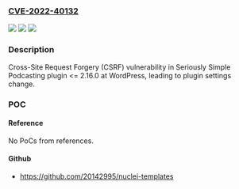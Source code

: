 ### [CVE-2022-40132](https://cve.mitre.org/cgi-bin/cvename.cgi?name=CVE-2022-40132)
![](https://img.shields.io/static/v1?label=Product&message=Seriously%20Simple%20Podcasting%20(WordPress%20plugin)&color=blue)
![](https://img.shields.io/static/v1?label=Version&message=%3C%3D%202.16.0%3C%3D%202.16.0%20&color=brighgreen)
![](https://img.shields.io/static/v1?label=Vulnerability&message=CWE-352%20Cross-Site%20Request%20Forgery%20(CSRF)&color=brighgreen)

### Description

Cross-Site Request Forgery (CSRF) vulnerability in Seriously Simple Podcasting plugin <= 2.16.0 at WordPress, leading to plugin settings change.

### POC

#### Reference
No PoCs from references.

#### Github
- https://github.com/20142995/nuclei-templates

